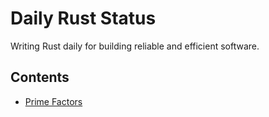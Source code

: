# Daily Rust Status

Writing Rust daily for building reliable and efficient software.

## Contents

- [Prime Factors](https://github.com/madclaws/dailyRustStatus/tree/master/prime-factors)